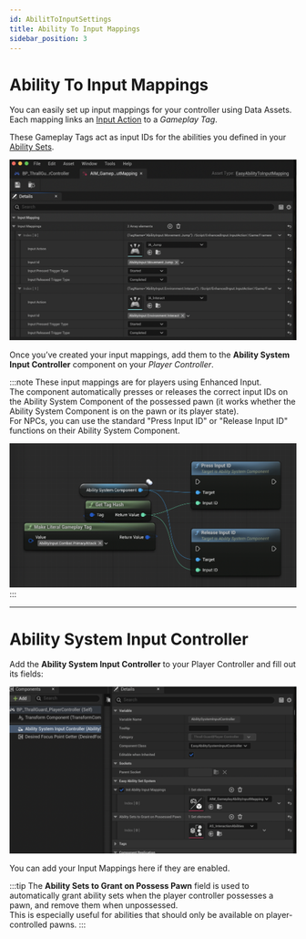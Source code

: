 ```yaml
---
id: AbilitToInputSettings
title: Ability To Input Mappings
sidebar_position: 3
---
```


# Ability To Input Mappings

You can easily set up input mappings for your controller using Data Assets.  
Each mapping links an [Input Action](https://dev.epicgames.com/documentation/en-us/unreal-engine/enhanced-input-in-unreal-engine) to a *Gameplay Tag*.

These Gameplay Tags act as input IDs for the abilities you defined in your [Ability Sets](/docs/Easy-Ability-Set-System/AbilitySets).

![AbilityToInputMappingTest](./img/T_AbilityToInputMappingTest.png)

Once you’ve created your input mappings, add them to the **Ability System Input Controller** component on your *Player Controller*.

:::note
These input mappings are for players using Enhanced Input.  
The component automatically presses or releases the correct input IDs on the Ability System Component of the possessed pawn (it works whether the Ability System Component is on the pawn or its player state).  
For NPCs, you can use the standard "Press Input ID" or "Release Input ID" functions on their Ability System Component.

![Regular Way Of Input Pressing](./img/T_RegularWayOfInputPressing.png)
:::

---

# Ability System Input Controller

Add the **Ability System Input Controller** to your Player Controller and fill out its fields:

![Ability System Input Controller fields](./img/T_AbilitySystemInputContorller.png)

You can add your Input Mappings here if they are enabled.

:::tip
The **Ability Sets to Grant on Possess Pawn** field is used to automatically grant ability sets when the player controller possesses a pawn, and remove them when unpossessed.  
This is especially useful for abilities that should only be available on player-controlled pawns.
:::

